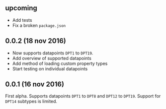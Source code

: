 ## upcoming

- Add tests
- Fix a broken `package.json`

## 0.0.2 (18 nov 2016)

- Now supports datapoints `DPT1` to `DPT19`.
- Add overview of supported datapoints
- Add method of loading custom property types
- Start testing on individual datapoints

## 0.0.1 (16 nov 2016)

First alpha. Supports datapoints `DPT1` to `DPT8` and `DPT12` to `DPT19`. Support for `DPT14` subtypes is limited.